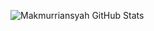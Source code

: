 
![Makmurriansyah GitHub Stats](https://github-readme-stats.vercel.app/api?username=makmurriansyah&amp;show_icons=true)

